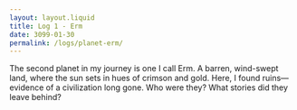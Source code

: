 ```yaml
---
layout: layout.liquid
title: Log 1 - Erm
date: 3099-01-30
permalink: /logs/planet-erm/
---
```


The second planet in my journey is one I call Erm. A barren, wind-swept land, where the sun sets in hues of crimson and gold. Here, I found ruins—evidence of a civilization long gone. Who were they? What stories did they leave behind?